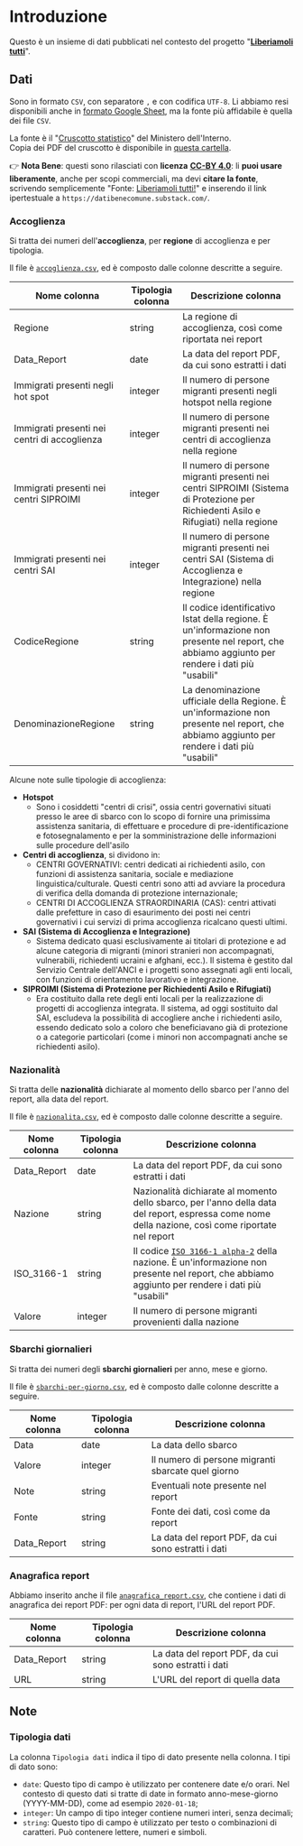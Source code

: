 # Introduzione

Questo è un insieme di dati pubblicati nel contesto del progetto "[**Liberiamoli tutti**](https://datibenecomune.substack.com/about)".

## Dati

Sono in formato `CSV`, con separatore `,` e con codifica `UTF-8`. Li abbiamo resi disponibili anche in [formato Google Sheet](https://docs.google.com/spreadsheets/d/1dNlByw2cMoqGorp4zPN6OULtG_jVRCe5xpl0YdKJxFE/edit?usp=sharing), ma la fonte più affidabile è quella dei file `CSV`.

La fonte è il "[Cruscotto statistico](http://www.libertaciviliimmigrazione.dlci.interno.gov.it/it/documentazione/statistica/cruscotto-statistico-giornaliero)" del Ministero dell'Interno.<br>
Copia dei PDF del cruscotto è disponibile in [questa cartella](https://github.com/ondata/liberiamoli-tutti/tree/main/sbarchi-migranti/rawdata/pdf).

👉 **Nota Bene**: questi sono rilasciati con **licenza** [**CC-BY 4.0**](https://creativecommons.org/licenses/by/4.0/deed.it): li **puoi usare liberamente**, anche per scopi commerciali, ma devi **citare la fonte**, scrivendo semplicemente "Fonte: [Liberiamoli tutti!](https://datibenecomune.substack.com/)" e inserendo il link ipertestuale a `https://datibenecomune.substack.com/`.

### Accoglienza

Si tratta dei numeri dell'**accoglienza**, per **regione** di accoglienza e per tipologia.

Il file è [`accoglienza.csv`](https://raw.githubusercontent.com/ondata/liberiamoli-tutti/main/sbarchi-migranti/dati/accoglienza.csv), ed è composto dalle colonne descritte a seguire.

| Nome colonna | Tipologia colonna | Descrizione colonna |
| ---- | ---- | ----------- |
| Regione | string | La regione di accoglienza, così come riportata nei report |
| Data_Report | date | La data del report PDF, da cui sono estratti i dati |
| Immigrati presenti negli hot spot | integer | Il numero di persone migranti presenti negli hotspot nella regione |
| Immigrati presenti nei centri di accoglienza | integer | Il numero di persone migranti presenti nei centri di accoglienza nella regione |
| Immigrati presenti nei centri SIPROIMI | integer | Il numero di persone migranti presenti nei centri SIPROIMI (Sistema di Protezione per Richiedenti Asilo e Rifugiati) nella regione |
| Immigrati presenti nei centri SAI | integer | Il numero di persone migranti presenti nei centri SAI (Sistema di Accoglienza e Integrazione) nella regione |
| CodiceRegione | string | Il codice identificativo Istat della regione. È un'informazione non presente nel report, che abbiamo aggiunto per rendere i dati più "usabili" |
| DenominazioneRegione | string | La denominazione ufficiale della Regione. È un'informazione non presente nel report, che abbiamo aggiunto per rendere i dati più "usabili" |

Alcune note sulle tipologie di accoglienza:

- **Hotspot**
  - Sono i cosiddetti "centri di crisi", ossia centri governativi situati presso le aree di sbarco con lo scopo di fornire una primissima assistenza sanitaria, di effettuare e procedure di pre-identificazione e fotosegnalamento e per la somministrazione delle informazioni sulle procedure dell'asilo
- **Centri di accoglienza**, si dividono in:
  - CENTRI GOVERNATIVI: centri dedicati ai richiedenti asilo, con funzioni di assistenza sanitaria, sociale e mediazione linguistica/culturale. Questi centri sono atti ad avviare la procedura di verifica della domanda di protezione internazionale;
  - CENTRI DI ACCOGLIENZA STRAORDINARIA (CAS): centri attivati dalle prefetture in caso di esaurimento dei posti nei centri governativi i cui servizi di prima accoglienza ricalcano questi ultimi.
- **SAI (Sistema di Accoglienza e Integrazione)**
  - Sistema dedicato quasi esclusivamente ai titolari di protezione e ad alcune categoria di migranti (minori stranieri non accompagnati, vulnerabili, richiedenti ucraini e afghani, ecc.). Il sistema è gestito dal Servizio Centrale dell'ANCI e i progetti sono assegnati agli enti locali, con funzioni di orientamento lavorativo e integrazione.
- **SIPROIMI (Sistema di Protezione per Richiedenti Asilo e Rifugiati)**
  - Era costituito dalla rete degli enti locali per la realizzazione di progetti di accoglienza integrata. Il sistema, ad oggi sostituito dal SAI, escludeva la possibilità di accogliere anche i richiedenti asilo, essendo dedicato solo a coloro che beneficiavano già di protezione o a categorie particolari (come i minori non accompagnati anche se richiedenti asilo).

### Nazionalità

Si tratta delle **nazionalità** dichiarate al momento dello sbarco per l'anno del report, alla data del report.

Il file è [`nazionalita.csv`](https://raw.githubusercontent.com/ondata/liberiamoli-tutti/main/sbarchi-migranti/dati/nazionalita.csv), ed è composto dalle colonne descritte a seguire.

| Nome colonna | Tipologia colonna | Descrizione colonna |
| ---- | ---- | ----------- |
| Data_Report | date | La data del report PDF, da cui sono estratti i dati |
| Nazione | string | Nazionalità dichiarate al momento dello sbarco, per l'anno della data del report, espressa come nome della nazione, così come riportate nel report |
| ISO_3166-1 | string | Il codice [`ISO 3166-1 alpha-2`](https://it.wikipedia.org/wiki/ISO_3166-1_alpha-2) della nazione. È un'informazione non presente nel report, che abbiamo aggiunto per rendere i dati più "usabili" |
| Valore | integer | Il numero di persone migranti provenienti dalla nazione |


### Sbarchi giornalieri

Si tratta dei numeri degli **sbarchi giornalieri** per anno, mese e giorno.

Il file è [`sbarchi-per-giorno.csv`](https://raw.githubusercontent.com/ondata/liberiamoli-tutti/main/sbarchi-migranti/dati/sbarchi-per-giorno.csv), ed è composto dalle colonne descritte a seguire.

| Nome colonna | Tipologia colonna | Descrizione colonna |
| ---- | ---- | ----------- |
| Data | date | La data dello sbarco |
| Valore | integer | Il numero di persone migranti sbarcate quel giorno |
| Note | string | Eventuali note presente nel report |
| Fonte | string | Fonte dei dati, così come da report |
| Data_Report | string | La data del report PDF, da cui sono estratti i dati |

### Anagrafica report

Abbiamo inserito anche il file [`anagrafica_report.csv`](anagrafica_report.csv), che contiene i dati di anagrafica dei report PDF: per ogni data di report, l'URL del report PDF.

| Nome colonna | Tipologia colonna | Descrizione colonna |
| ---- | ---- | ----------- |
| Data_Report | string | La data del report PDF, da cui sono estratti i dati |
| URL | string | L'URL del report di quella data |

## Note

### Tipologia dati

La colonna `Tipologia dati` indica il tipo di dato presente nella colonna. I tipi di dato sono:

- `date`: Questo tipo di campo è utilizzato per contenere date e/o orari. Nel contesto di questo dati si tratte di date in formato anno-mese-giorno (YYYY-MM-DD), come ad esempio `2020-01-18`;
- `integer`: Un campo di tipo integer contiene numeri interi, senza decimali;
- `string`: Questo tipo di campo è utilizzato per testo o combinazioni di caratteri. Può contenere lettere, numeri e simboli.
